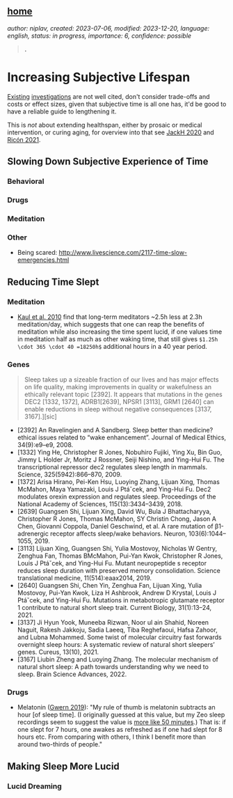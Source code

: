 [home](./index.md)
------------------

*author: niplav, created: 2023-07-06, modified: 2023-12-20, language: english, status: in progress, importance: 6, confidence: possible*

> __.__

Increasing Subjective Lifespan
================================

[Existing](http://theoryengine.org/life/tips-for-a-longer-life/)
[investigations](https://www.wikihow.com/Slow-Down-Time) are not well
cited, don't consider trade-offs and costs or effect sizes, given that
subjective time is all one has, it'd be good to have a reliable guide
to lengthening it.

This is *not* about extending healthspan, either by prosaic or
medical intervention, or curing aging, for overview into that see [JackH
2020](https://www.lesswrong.com/posts/RcifQCKkRc9XTjxC2/anti-aging-state-of-the-art)
and [Ricón 2021](https://nintil.com/longevity).

Slowing Down Subjective Experience of Time
-------------------------------------------

<!--https://210ethan.github.io/research/slow.html-->

### Behavioral

### Drugs

### Meditation

### Other

* Being scared: <http://www.livescience.com/2117-time-slow-emergencies.html>

Reducing Time Slept
--------------------

<!--https://www.healthline.com/health/how-to-sleep-8-hours-in-4-hours-->

### Meditation

* [Kaul et al. 2010](./doc/meditation/science/meditation_acutely_improves_psychomotor_vigilance_and_may_decrease_sleep_need_kaul_et_al_2010.pdf) find that long-term meditators ~2.5h less at 2.3h meditation/day, which suggests that one can reap the benefits of meditation while also increasing the time spent lucid, if one values time in meditation half as much as other waking time, that still gives `$1.25h \cdot 365 \cdot 40 =18250h$` additional hours in a 40 year period.

### Genes

<!--https://forum.effectivealtruism.org/posts/nSwaDrHunt3ohh9Et/cause-area-short-sleeper-genes-->
<!--https://harsimony.wordpress.com/2021/02/05/why-sleep/-->
<!--https://harsimony.wordpress.com/2022/07/14/cause-exploration-prize-application/-->

> Sleep takes up a sizeable fraction of our lives and has major effects on
life quality, making improvements in quality or wakefulness an ethically
relevant topic [2392]. It appears that mutations in the genes DEC2 [1332,
1372], ADRB1[2639], NPSR1 [3113], GRM1 [2640] can enable reductions in
sleep without negative consequences [3137, 3167].][sic]

* [2392] An Ravelingien and A Sandberg. Sleep better than medicine? ethical issues related to “wake enhancement”. Journal of Medical Ethics, 34(9):e9–e9, 2008.
* [1332] Ying He, Christopher R Jones, Nobuhiro Fujiki, Ying Xu, Bin Guo, Jimmy L Holder Jr, Moritz J Rossner, Seiji Nishino, and Ying-Hui Fu. The transcriptional repressor dec2 regulates sleep length in mammals. Science, 325(5942):866–870, 2009.
* [1372] Arisa Hirano, Pei-Ken Hsu, Luoying Zhang, Lijuan Xing, Thomas McMahon, Maya Yamazaki, Louis J Ptáˇcek, and Ying-Hui Fu. Dec2 modulates orexin expression and regulates sleep. Proceedings of the National Academy of Sciences, 115(13):3434–3439, 2018.
* [2639] Guangsen Shi, Lijuan Xing, David Wu, Bula J Bhattacharyya, Christopher R Jones, Thomas McMahon, SY Christin Chong, Jason A Chen, Giovanni Coppola, Daniel Geschwind, et al. A rare mutation of β1-adrenergic receptor affects sleep/wake behaviors. Neuron, 103(6):1044–1055, 2019.
* [3113] Lijuan Xing, Guangsen Shi, Yulia Mostovoy, Nicholas W Gentry, Zenghua Fan, Thomas BMcMahon, Pui-Yan Kwok, Christopher R Jones, Louis J Ptáˇcek, and Ying-Hui Fu. Mutant neuropeptide s receptor reduces sleep duration with preserved memory consolidation. Science translational medicine, 11(514):eaax2014, 2019.
* [2640] Guangsen Shi, Chen Yin, Zenghua Fan, Lijuan Xing, Yulia Mostovoy, Pui-Yan Kwok, Liza H Ashbrook, Andrew D Krystal, Louis J Ptáˇcek, and Ying-Hui Fu. Mutations in metabotropic glutamate receptor 1 contribute to natural short sleep trait. Current Biology, 31(1):13–24, 2021.
* [3137] Ji Hyun Yook, Muneeba Rizwan, Noor ul ain Shahid, Noreen Naguit, Rakesh Jakkoju, Sadia Laeeq, Tiba Reghefaoui, Hafsa Zahoor, and Lubna Mohammed. Some twist of molecular circuitry fast forwards overnight sleep hours: A systematic review of natural short sleepers’ genes. Cureus, 13(10), 2021.
* [3167] Liubin Zheng and Luoying Zhang. The molecular mechanism of natural short sleep: A path towards understanding why we need to sleep. Brain Science Advances, 2022.

### Drugs

* Melatonin ([Gwern 2019](https://www.gwern.net/Melatonin#tempus-fugit)): "My rule of thumb is melatonin subtracts an hour [of sleep time]. (I originally guessed at this value, but my Zeo sleep recordings seem to suggest the value is [more like 50 minutes](https://www.gwern.net/Zeo.html#melatonin-analysis).) That is: if one slept for 7 hours, one awakes as refreshed as if one had slept for 8 hours etc. From comparing with others, I think I benefit more than around two-thirds of people."

Making Sleep More Lucid
------------------------

### Lucid Dreaming
